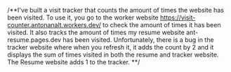 /**I've built a visit tracker that counts the amount of times the website has been visited.
To use it, you go to the worker website https://visit-counter.antonanalt.workers.dev/ to check the amount of times it has been visited.
It also tracks the amount of times my resume website ant-resume.pages.dev has been visited.
Unfortunately, there is a bug in the tracker website where when you refresh it, it adds the count by 2 and it displays the sum of times visited in both the resume and tracker website. The Resume website adds 1 to the tracker.
**/
